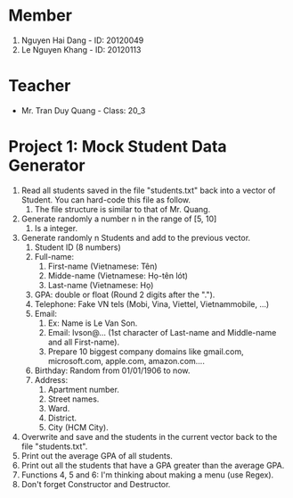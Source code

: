 # Member
1. Nguyen Hai Dang - ID: 20120049
2. Le Nguyen Khang - ID: 20120113
# Teacher
- Mr. Tran Duy Quang - Class: 20_3
# Project 1: Mock Student Data Generator
1. Read all students saved in the file "students.txt" back into a vector of Student. You can hard-code this file as follow.
   1. The file structure is similar to that of Mr. Quang.
2. Generate randomly a number n in the range of [5, 10]
   1. Is a integer.
3. Generate randomly n Students and add to the previous vector.
   1. Student ID (8 numbers)
   2. Full-name:
      1. First-name (Vietnamese: Tên)
      2. Midde-name (Vietnamese: Họ-tên lót)
      3. Last-name (Vietnamese: Họ)
   3. GPA: double or float (Round 2 digits after the ".").
   4. Telephone: Fake VN tels (Mobi, Vina, Viettel, Vietnammobile, ...)
   5. Email:
      1. Ex: Name is Le Van Son.
      2. Email: lvson@... (1st character of Last-name and Middle-name and all First-name).
      3. Prepare 10 biggest company domains like  gmail.com, microsoft.com, apple.com, amazon.com....
   6. Birthday: Random from 01/01/1906 to now.
   7. Address:
      1. Apartment number.
      2. Street names.
      3. Ward.
      4. District.
      5. City (HCM City).
4.  Overwrite and save and the students in the current vector back to the file "students.txt".
5.  Print out the average GPA of all students.
6.  Print out all the students that have a GPA greater than the average GPA.
7.  Functions 4, 5 and 6: I'm thinking about making a menu (use Regex).
8.  Don't forget Constructor and Destructor.